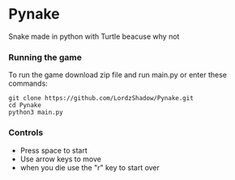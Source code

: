 # Pynake
Snake made in python with Turtle beacuse why not

### Running the game

To run the game download zip file and run main.py or enter these commands:
```
git clone https://github.com/LordzShadow/Pynake.git
cd Pynake
python3 main.py
```

### Controls

- Press space to start
- Use arrow keys to move
- when you die use the "r" key to start over

